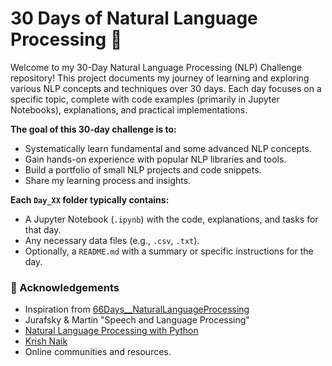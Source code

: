 # 30 Days of Natural Language Processing 🚀

Welcome to my 30-Day Natural Language Processing (NLP) Challenge repository! This project documents my journey of learning and exploring various NLP concepts and techniques over 30 days. Each day focuses on a specific topic, complete with code examples (primarily in Jupyter Notebooks), explanations, and practical implementations.

**The goal of this 30-day challenge is to:**
*   Systematically learn fundamental and some advanced NLP concepts.
*   Gain hands-on experience with popular NLP libraries and tools.
*   Build a portfolio of small NLP projects and code snippets.
*   Share my learning process and insights.

**Each `Day_XX` folder typically contains:**
*   A Jupyter Notebook (`.ipynb`) with the code, explanations, and tasks for that day.
*   Any necessary data files (e.g., `.csv`, `.txt`).
*   Optionally, a `README.md` with a summary or specific instructions for the day.

### 🙏 Acknowledgements

* Inspiration from  [66Days__NaturalLanguageProcessing](https://github.com/ThinamXx/66Days__NaturalLanguageProcessing)
* Jurafsky & Martin "Speech and Language Processing"
* [Natural Language Processing with Python](https://www.nltk.org/book/)
* [Krish Naik](https://www.youtube.com/channel/UCNU_lfiiWBdtULKOw6X0Dig)
* Online communities and resources.